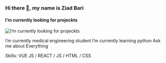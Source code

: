 ### Hi there 👋, my name is Ziad Bari
####  I’m currently looking for projeckts
![ I’m currently looking for projeckts](https://nealanalytics.com/wp-content/uploads/2020/05/Solution-2-960x542.jpg)

 I’m currently medical engineering student
 I’m currently learning python
Ask me about Everything

Skills: VUE JS / REACT / JS / HTML / CSS









